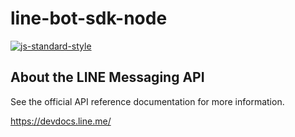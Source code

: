 # line-bot-sdk-node

[![js-standard-style](https://img.shields.io/badge/code%20style-standard-brightgreen.svg)](http://standardjs.com)

## About the LINE Messaging API

See the official API reference documentation for more information.

https://devdocs.line.me/

